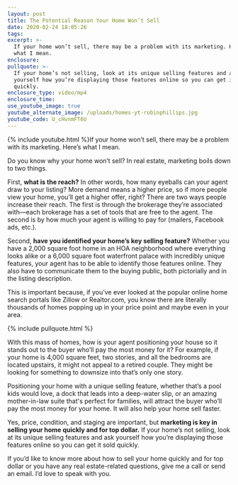 ```yaml
---
layout: post
title: The Potential Reason Your Home Won’t Sell
date: 2020-02-24 18:05:26
tags:
excerpt: >-
  If your home won’t sell, there may be a problem with its marketing. Here’s
  what I mean.
enclosure:
pullquote: >-
  If your home’s not selling, look at its unique selling features and ask
  yourself how you’re displaying those features online so you can get it sold
  quickly.
enclosure_type: video/mp4
enclosure_time:
use_youtube_image: true
youtube_alternate_image: /uploads/homes-yt-robinphillips.jpg
youtube_code: U_cHvnmFT6U
---
```


{% include youtube.html %}If your home won’t sell, there may be a problem with its marketing. Here’s what I mean.

Do you know why your home won’t sell? In real estate, marketing boils down to two things.&nbsp;

First, **what is the reach?** In other words, how many eyeballs can your agent draw to your listing? More demand means a higher price, so if more people view your home, you’ll get a higher offer, right? There are two ways people increase their reach. The first is through the brokerage they’re associated with—each brokerage has a set of tools that are free to the agent. The second is by how much your agent is willing to pay for (mailers, Facebook ads, etc.).&nbsp;

Second, **have you identified your home’s key selling feature?** Whether you have a 2,000 square foot home in an HOA neighborhood where everything looks alike or a 6,000 square foot waterfront palace with incredibly unique features, your agent has to be able to identify those features online. They also have to communicate them to the buying public, both pictorially and in the listing description.&nbsp;

This is important because, if you’ve ever looked at the popular online home search portals like Zillow or Realtor.com, you know there are literally thousands of homes popping up in your price point and maybe even in your area.&nbsp;

{% include pullquote.html %}

With this mass of homes, how is your agent positioning your house so it stands out to the buyer who’ll pay the most money for it? For example, if your home is 4,000 square feet, two stories, and all the bedrooms are located upstairs, it might not appeal to a retired couple. They might be looking for something to downsize into that’s only one story.&nbsp;

Positioning your home with a unique selling feature, whether that’s a pool kids would love, a dock that leads into a deep-water slip, or an amazing mother-in-law suite that's perfect for families, will attract the buyer who’ll pay the most money for your home. It will also help your home sell faster.&nbsp;

Yes, price, condition, and staging are important, but **marketing is key in selling your home quickly and for top dollar.** If your home’s not selling, look at its unique selling features and ask yourself how you’re displaying those features online so you can get it sold quickly.&nbsp;

If you’d like to know more about how to sell your home quickly and for top dollar or you have any real estate-related questions, give me a call or send an email. I’d love to speak with you.&nbsp;